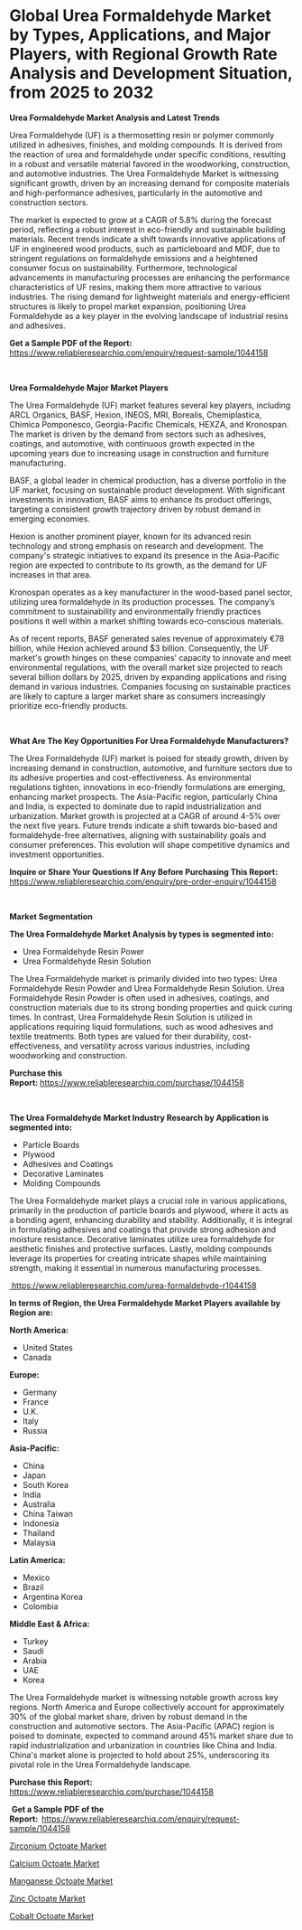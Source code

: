 <p><h1>Global Urea Formaldehyde Market by Types, Applications, and Major Players, with Regional Growth Rate Analysis and Development Situation, from 2025 to 2032</h1></p><p><strong>Urea Formaldehyde Market Analysis and Latest Trends</strong></p>
<p><p>Urea Formaldehyde (UF) is a thermosetting resin or polymer commonly utilized in adhesives, finishes, and molding compounds. It is derived from the reaction of urea and formaldehyde under specific conditions, resulting in a robust and versatile material favored in the woodworking, construction, and automotive industries. The Urea Formaldehyde Market is witnessing significant growth, driven by an increasing demand for composite materials and high-performance adhesives, particularly in the automotive and construction sectors.</p><p>The market is expected to grow at a CAGR of 5.8% during the forecast period, reflecting a robust interest in eco-friendly and sustainable building materials. Recent trends indicate a shift towards innovative applications of UF in engineered wood products, such as particleboard and MDF, due to stringent regulations on formaldehyde emissions and a heightened consumer focus on sustainability. Furthermore, technological advancements in manufacturing processes are enhancing the performance characteristics of UF resins, making them more attractive to various industries. The rising demand for lightweight materials and energy-efficient structures is likely to propel market expansion, positioning Urea Formaldehyde as a key player in the evolving landscape of industrial resins and adhesives.</p></p>
<p><strong>Get a Sample PDF of the Report:&nbsp;</strong> <a href="https://www.reliableresearchiq.com/enquiry/request-sample/1044158?utm_campaign=1123&utm_medium=2&utm_source=Github&utm_content=ia&utm_term=01042025&utm_id=urea-formaldehyde">https://www.reliableresearchiq.com/enquiry/request-sample/1044158</a></p>
<p>&nbsp;</p>
<p><strong>Urea Formaldehyde Major Market Players</strong></p>
<p><p>The Urea Formaldehyde (UF) market features several key players, including ARCL Organics, BASF, Hexion, INEOS, MRI, Borealis, Chemiplastica, Chimica Pomponesco, Georgia-Pacific Chemicals, HEXZA, and Kronospan. The market is driven by the demand from sectors such as adhesives, coatings, and automotive, with continuous growth expected in the upcoming years due to increasing usage in construction and furniture manufacturing.</p><p>BASF, a global leader in chemical production, has a diverse portfolio in the UF market, focusing on sustainable product development. With significant investments in innovation, BASF aims to enhance its product offerings, targeting a consistent growth trajectory driven by robust demand in emerging economies.</p><p>Hexion is another prominent player, known for its advanced resin technology and strong emphasis on research and development. The company's strategic initiatives to expand its presence in the Asia-Pacific region are expected to contribute to its growth, as the demand for UF increases in that area.</p><p>Kronospan operates as a key manufacturer in the wood-based panel sector, utilizing urea formaldehyde in its production processes. The company’s commitment to sustainability and environmentally friendly practices positions it well within a market shifting towards eco-conscious materials.</p><p>As of recent reports, BASF generated sales revenue of approximately €78 billion, while Hexion achieved around $3 billion. Consequently, the UF market's growth hinges on these companies’ capacity to innovate and meet environmental regulations, with the overall market size projected to reach several billion dollars by 2025, driven by expanding applications and rising demand in various industries. Companies focusing on sustainable practices are likely to capture a larger market share as consumers increasingly prioritize eco-friendly products.</p></p>
<p>&nbsp;</p>
<p><strong>What Are The Key Opportunities For Urea Formaldehyde Manufacturers?</strong></p>
<p><p>The Urea Formaldehyde (UF) market is poised for steady growth, driven by increasing demand in construction, automotive, and furniture sectors due to its adhesive properties and cost-effectiveness. As environmental regulations tighten, innovations in eco-friendly formulations are emerging, enhancing market prospects. The Asia-Pacific region, particularly China and India, is expected to dominate due to rapid industrialization and urbanization. Market growth is projected at a CAGR of around 4-5% over the next five years. Future trends indicate a shift towards bio-based and formaldehyde-free alternatives, aligning with sustainability goals and consumer preferences. This evolution will shape competitive dynamics and investment opportunities.</p></p>
<p><strong>Inquire or Share Your Questions If Any Before Purchasing This Report:</strong> <a href="https://www.reliableresearchiq.com/enquiry/pre-order-enquiry/1044158?utm_campaign=1123&utm_medium=2&utm_source=Github&utm_content=ia&utm_term=01042025&utm_id=urea-formaldehyde">https://www.reliableresearchiq.com/enquiry/pre-order-enquiry/1044158</a></p>
<p>&nbsp;</p>
<p><strong>Market Segmentation</strong></p>
<p><strong>The Urea Formaldehyde Market Analysis by types is segmented into:</strong></p>
<p><ul><li>Urea Formaldehyde Resin Power</li><li>Urea Formaldehyde Resin Solution</li></ul></p>
<p><p>The Urea Formaldehyde market is primarily divided into two types: Urea Formaldehyde Resin Powder and Urea Formaldehyde Resin Solution. Urea Formaldehyde Resin Powder is often used in adhesives, coatings, and construction materials due to its strong bonding properties and quick curing times. In contrast, Urea Formaldehyde Resin Solution is utilized in applications requiring liquid formulations, such as wood adhesives and textile treatments. Both types are valued for their durability, cost-effectiveness, and versatility across various industries, including woodworking and construction.</p></p>
<p><strong>Purchase this Report:&nbsp;</strong><a href="https://www.reliableresearchiq.com/purchase/1044158?utm_campaign=1123&utm_medium=2&utm_source=Github&utm_content=ia&utm_term=01042025&utm_id=urea-formaldehyde">https://www.reliableresearchiq.com/purchase/1044158</a></p>
<p>&nbsp;</p>
<p><strong>The Urea Formaldehyde Market Industry Research by Application is segmented into:</strong></p>
<p><ul><li>Particle Boards</li><li>Plywood</li><li>Adhesives and Coatings</li><li>Decorative Laminates</li><li>Molding Compounds</li></ul></p>
<p><p>The Urea Formaldehyde market plays a crucial role in various applications, primarily in the production of particle boards and plywood, where it acts as a bonding agent, enhancing durability and stability. Additionally, it is integral in formulating adhesives and coatings that provide strong adhesion and moisture resistance. Decorative laminates utilize urea formaldehyde for aesthetic finishes and protective surfaces. Lastly, molding compounds leverage its properties for creating intricate shapes while maintaining strength, making it essential in numerous manufacturing processes.</p></p>
<p><a href="https://www.reliableresearchiq.com/urea-formaldehyde-r1044158?utm_campaign=1123&utm_medium=2&utm_source=Github&utm_content=ia&utm_term=01042025&utm_id=urea-formaldehyde">&nbsp;https://www.reliableresearchiq.com/urea-formaldehyde-r1044158</a></p>
<p><strong>In terms of Region, the Urea Formaldehyde Market Players available by Region are:</strong></p>
<p>
    <p> <strong> North America: </strong>
        <ul>
            <li>United States</li>
            <li>Canada</li>
        </ul>
        </p> 
    <p> <strong> Europe: </strong>
        <ul>
            <li>Germany</li>
            <li>France</li>
            <li>U.K.</li>
            <li>Italy</li>
            <li>Russia</li>
        </ul>
        </p> 
    <p> <strong> Asia-Pacific: </strong>
        <ul>
            <li>China</li>
            <li>Japan</li>
            <li>South Korea</li>
            <li>India</li>
            <li>Australia</li>
            <li>China Taiwan</li>
            <li>Indonesia</li>
            <li>Thailand</li>
            <li>Malaysia</li>
        </ul>
        </p> 
    <p> <strong> Latin America: </strong>
        <ul>
            <li>Mexico</li>
            <li>Brazil</li>
            <li>Argentina Korea</li>
            <li>Colombia</li>
        </ul>
        </p> 
    <p> <strong> Middle East & Africa: </strong>
        <ul>
            <li>Turkey</li>
            <li>Saudi</li>
            <li>Arabia</li>
            <li>UAE</li>
            <li>Korea</li>
        </ul>
    </p>
    </p>
<p><p>The Urea Formaldehyde market is witnessing notable growth across key regions. North America and Europe collectively account for approximately 30% of the global market share, driven by robust demand in the construction and automotive sectors. The Asia-Pacific (APAC) region is poised to dominate, expected to command around 45% market share due to rapid industrialization and urbanization in countries like China and India. China's market alone is projected to hold about 25%, underscoring its pivotal role in the Urea Formaldehyde landscape.</p></p>
<p><strong>Purchase this Report: </strong><a href="https://www.reliableresearchiq.com/purchase/1044158?utm_campaign=1123&utm_medium=2&utm_source=Github&utm_content=ia&utm_term=01042025&utm_id=urea-formaldehyde">https://www.reliableresearchiq.com/purchase/1044158</a></p>
<p>&nbsp;<strong>Get a Sample PDF of the Report:&nbsp;&nbsp;</strong><a href="https://www.reliableresearchiq.com/enquiry/request-sample/1044158?utm_campaign=1123&utm_medium=2&utm_source=Github&utm_content=ia&utm_term=01042025&utm_id=urea-formaldehyde">https://www.reliableresearchiq.com/enquiry/request-sample/1044158</a></p>
<p><strong></strong></p>
<p><p><a href="https://github.com/saribuissawi/Market-Research-Report-List-1/blob/main/zirconium-octoate-market.md?utm_campaign=1123&utm_medium=2&utm_source=Github&utm_content=ia&utm_term=01042025&utm_id=urea-formaldehyde">Zirconium Octoate Market</a></p><p><a href="https://github.com/puttslukis59/Market-Research-Report-List-1/blob/main/calcium-octoate-market.md?utm_campaign=1123&utm_medium=2&utm_source=Github&utm_content=ia&utm_term=01042025&utm_id=urea-formaldehyde">Calcium Octoate Market</a></p><p><a href="https://github.com/furnoirons9e/Market-Research-Report-List-1/blob/main/manganese-octoate-market.md?utm_campaign=1123&utm_medium=2&utm_source=Github&utm_content=ia&utm_term=01042025&utm_id=urea-formaldehyde">Manganese Octoate Market</a></p><p><a href="https://github.com/laverkyllozc/Market-Research-Report-List-1/blob/main/zinc-octoate-market.md?utm_campaign=1123&utm_medium=2&utm_source=Github&utm_content=ia&utm_term=01042025&utm_id=urea-formaldehyde">Zinc Octoate Market</a></p><p><a href="https://github.com/foddekampo/Market-Research-Report-List-1/blob/main/cobalt-octoate-market.md?utm_campaign=1123&utm_medium=2&utm_source=Github&utm_content=ia&utm_term=01042025&utm_id=urea-formaldehyde">Cobalt Octoate Market</a></p></p>